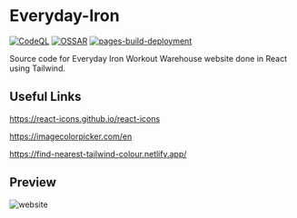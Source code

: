 # Everyday-Iron

[![CodeQL](https://github.com/milliorn/Everyday-Iron/actions/workflows/codeql.yml/badge.svg)](https://github.com/milliorn/Everyday-Iron/actions/workflows/codeql.yml)
[![OSSAR](https://github.com/milliorn/Everyday-Iron/actions/workflows/ossar.yml/badge.svg)](https://github.com/milliorn/Everyday-Iron/actions/workflows/ossar.yml)
[![pages-build-deployment](https://github.com/milliorn/Everyday-Iron/actions/workflows/pages/pages-build-deployment/badge.svg)](https://github.com/milliorn/Everyday-Iron/actions/workflows/pages/pages-build-deployment)

Source code for Everyday Iron Workout Warehouse website done in React using Tailwind.

## Useful Links

<https://react-icons.github.io/react-icons>

https://imagecolorpicker.com/en

https://find-nearest-tailwind-colour.netlify.app/

## Preview

![website](./preview.png)
